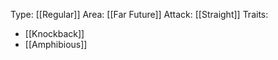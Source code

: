 Type: [[Regular]]
Area: [[Far Future]]
Attack: [[Straight]]
Traits:
- [[Knockback]]
- [[Amphibious]]